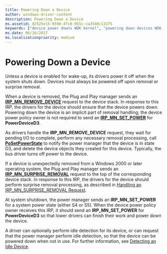```yaml
---
title: Powering Down a Device
author: windows-driver-content
description: Powering Down a Device
ms.assetid: d2525e15-9590-4fc0-955c-ca3540c13375
keywords: ["device power downs WDK kernel", "powering down devices WDK kernel", "IRP_MN_REMOVE_DEVICE", "turning off devices WDK power management", "automatic power downs WDK kernel", "shutdown power management WDK kernel", "off power WDK kernel", "IRPs WDK power management", "surprise removals WDK power management", "device removals WDK power management", "removing devices", "I/O WDK power management", "unexpected device removal WDK power management", "idle detection WDK power management", "conserving power WDK kernel", "I/O request packets WDK power management"]
ms.date: 06/16/2017
ms.localizationpriority: medium
---
```


# Powering Down a Device





Unless a device is enabled for wake-up, its drivers power it off when the system shuts down. Devices must always be powered off upon removal or surprise removal.

When a device is removed, the Plug and Play manager sends an [**IRP\_MN\_REMOVE\_DEVICE**](https://msdn.microsoft.com/library/windows/hardware/ff551738) request to the device stack. In response to this IRP, the drivers for the device should ensure that the device powers down. Powering down the device is an implicit part of removal handling; the device power policy owner is not required to send an [**IRP\_MN\_SET\_POWER**](https://msdn.microsoft.com/library/windows/hardware/ff551744) for **PowerDeviceD3**.

As drivers handle the **IRP\_MN\_REMOVE\_DEVICE** request, they wait for pending I/O to complete, perform any necessary removal processing, call [**PoSetPowerState**](https://msdn.microsoft.com/library/windows/hardware/ff559765) to notify the power manager that the device is in state D3, and delete the device objects they created for this device. Typically, the bus driver turns off power to the device.

If a device is unexpectedly removed from a Windows 2000 or later operating system, the Plug and Play manager sends an [**IRP\_MN\_SURPRISE\_REMOVAL**](https://msdn.microsoft.com/library/windows/hardware/ff551760) request to the top of the corresponding device stack. In response to this IRP, the drivers for the device should perform surprise removal processing, as described in [Handling an IRP\_MN\_SURPRISE\_REMOVAL Request](handling-an-irp-mn-surprise-removal-request.md).

At system shutdown, the power manager sends an **IRP\_MN\_SET\_POWER** for a system power state (either S4 or S5). When the device power policy owner receives this IRP, it should send an **IRP\_MN\_SET\_POWER** for **PowerDeviceD3** so that lower drivers can finish their work and power down the device.

A driver can optionally perform idle detection for its device, or can request that the power manager perform idle detection, so that the device can be powered down when not in use. For further information, see [Detecting an Idle Device](detecting-an-idle-device.md).

 

 




